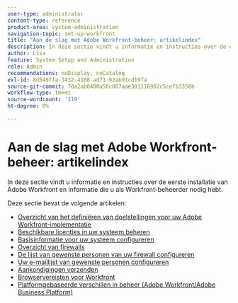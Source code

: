```yaml
---
user-type: administrator
content-type: reference
product-area: system-administration
navigation-topic: set-up-workfront
title: "Aan de slag met Adobe Workfront-beheer: artikelindex"
description: In deze sectie vindt u informatie en instructies over de eerste installatie van Adobe Workfront en informatie die u als Workfront-beheerder nodig hebt.
author: Lisa
feature: System Setup and Administration
role: Admin
recommendations: noDisplay, noCatalog
exl-id: 8d5497fa-3432-4188-ad71-92ab91cd19fa
source-git-commit: 70a2ab0400a50c807aae301116902c5cefb3358b
workflow-type: tm+mt
source-wordcount: '119'
ht-degree: 0%

---
```


# Aan de slag met Adobe Workfront-beheer: artikelindex

<!--Audited: 12/2023-->

In deze sectie vindt u informatie en instructies over de eerste installatie van Adobe Workfront en informatie die u als Workfront-beheerder nodig hebt.

Deze sectie bevat de volgende artikelen:

* [Overzicht van het definiëren van doelstellingen voor uw Adobe Workfront-implementatie](../../administration-and-setup/get-started-wf-administration/define-wf-goals-objectives.md)
* [Beschikbare licenties in uw systeem beheren](../../administration-and-setup/get-started-wf-administration/manage-available-licenses-in-your-system.md)
* [Basisinformatie voor uw systeem configureren](../../administration-and-setup/get-started-wf-administration/configure-basic-info.md)
* [Overzicht van firewalls](../../administration-and-setup/get-started-wf-administration/firewall-overview.md)
* [De lijst van gewenste personen van uw firewall configureren](../../administration-and-setup/get-started-wf-administration/configure-your-firewall.md)
* [Uw e-maillijst van gewenste personen configureren](../../administration-and-setup/get-started-wf-administration/configure-your-email-allowlist.md)
* [Aankondigingen verzenden](../../administration-and-setup/get-started-wf-administration/view-send-announcements.md)
* [Browservereisten voor Workfront](../../administration-and-setup/get-started-wf-administration/workfront-browser-requirements.md)
* [Platformgebaseerde verschillen in beheer (Adobe Workfront/Adobe Business Platform)](../../administration-and-setup/get-started-wf-administration/actions-in-admin-console.md)
